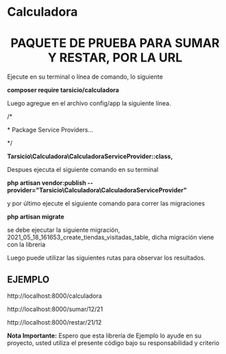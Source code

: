 # Calculadora
<div style="text-align: center;">
<h1>PAQUETE DE PRUEBA PARA SUMAR Y RESTAR, POR LA URL</h1>
</div>
<div>
Ejecute en su terminal o línea de comando, lo siguiente 
</div>
<p>
<div>
<b>composer require tarsicio/calculadora</b>
</div>
<p>
Luego agregue en el archivo config/app la siguiente línea. 
<p>
/*
<p>
 * Package Service Providers...
<p>  
 */
<p>
<b>Tarsicio\Calculadora\CalculadoraServiceProvider::class,</b>
<div>
Despues ejecuta el siguiente comando en su terminal
</div>
<p>
  <b>php artisan vendor:publish --provider="Tarsicio\Calculadora\CalculadoraServiceProvider"</b>
<p>
<div>
y por último ejecute el siguiente comando para correr las migraciones
</div>
<p>
<div>
  <b>php artisan migrate</b>
<p>
<div>
  se debe ejecutar la siguiente migración, 2021_05_18_161653_create_tiendas_visitadas_table, dicha migración viene con la libreria
  </div>
 <p>
<div>
Luego puede utilizar las siguientes rutas para observar los resultados.  
</div>  
<p>
  <div><h2>EJEMPLO</h2></div>
  <p>
  <div>http://localhost:8000/calculadora</div><p>   
    <div>http://localhost:8000/sumar/12/21</div><p>   
    <div>http://localhost:8000/restar/21/12</div><p>   
 <div>
   <b>Nota Importante:</b> Espero que esta librería de Ejemplo lo ayude en su proyecto, usted utiliza el presente código bajo su responsabilidad y criterio 

